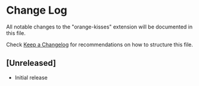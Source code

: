 # Change Log

All notable changes to the "orange-kisses" extension will be documented in this file.

Check [Keep a Changelog](http://keepachangelog.com/) for recommendations on how to structure this file.

## [Unreleased]

- Initial release
